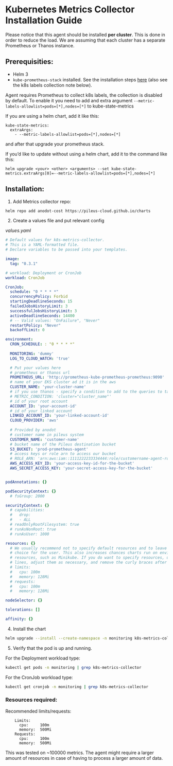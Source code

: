# Kubernetes Metrics Collector Installation Guide

Please notice that this agent should be installed **per cluster**. This is done in order to reduce the load. We are assuming that each cluster has a separate Prometheus or Thanos instance. 

## Prerequisities:

- Helm 3
- `kube-prometheus-stack` installed. See the installation steps [here](https://github.com/prometheus-community/helm-charts/tree/main/charts/kube-prometheus-stack) (also see the k8s labels collection note below).

Agent requires Prometheus to collect k8s labels, the collection is disabled by default. To enable it you need to add and extra argument `--metric-labels-allowlist=pods=[*],nodes=[*]` to kube-state-metrics

If you are using a helm chart, add it like this:
```
kube-state-metrics:
  extraArgs:
    - --metric-labels-allowlist=pods=[*],nodes=[*]
```
and after that upgrade your prometheus stack.

If you’d like to update without using a helm chart, add it to the command like this:
```
helm upgrade <your> <other> <arguments> --set kube-state-metrics.extraArgs[0]=--metric-labels-allowlist=pods=[*],nodes=[*]
```



## Installation:


1. Add Metrics collector repo:

```bash
helm repo add anodot-cost https://pileus-cloud.github.io/charts
```

2. Create a values file and put relevant config

_values.yaml_

```yaml
# Default values for k8s-metrics-collector.
# This is a YAML-formatted file.
# Declare variables to be passed into your templates.

image:
  tag: "0.3.1"

# workload: Deployment or CronJob
workload: CronJob

CronJob:
  schedule: "0 * * * *"
  concurrencyPolicy: Forbid
  startingDeadlineSeconds: 15
  failedJobsHistoryLimit: 3
  successfulJobsHistoryLimit: 3
  activeDeadlineSeconds: 14400
  # -- Valid values: "OnFailure", "Never"
  restartPolicy: "Never"
  backoffLimit: 0

environment:
  CRON_SCHEDULE: : "0 * * * *"
  
  MONITORING: 'dummy'
  LOG_TO_CLOUD_WATCH: 'true'

  # Put your values here
  # prometheus or thanos url
  PROMETHEUS_URL: 'http://prometheus-kube-prometheus-prometheus:9090'
  # name of your EKS cluster ad it is in the aws
  CLUSTER_NAME: 'your-cluster-name'
  # if you use thanos - specify a condition to add to the queries to take data only for your specific cluster
  # METRIC_CONDITION: 'cluster="cluster_name"'
  # id of your root account
  ACCOUNT_ID: 'your-account-id'
  # id of your linked account
  LINKED_ACCOUNT_ID: 'your-linked-account-id'
  CLOUD_PROVIDER: 'aws'
  
  # Provided by anodot
  # customer name in pileus system
  CUSTOMER_NAME: 'customer-name'
  # bucket name of the Pileus destination bucket
  S3_BUCKET: 'prod-prometheus-agent'
  # access keys or role arn to access our bucket
  # ROLE_ARN: 'arn:aws:iam::1111222233334444:role/customername-agent-role'
  AWS_ACCESS_KEY_ID: 'your-access-key-id-for-the-bucket'
  AWS_SECRET_ACCESS_KEY: 'your-secret-access-key-for-the-bucket'


podAnnotations: {}

podSecurityContext: {}
  # fsGroup: 2000

securityContext: {}
  # capabilities:
  #   drop:
  #   - ALL
  # readOnlyRootFilesystem: true
  # runAsNonRoot: true
  # runAsUser: 1000

resources: {}
  # We usually recommend not to specify default resources and to leave this as a conscious
  # choice for the user. This also increases chances charts run on environments with little
  # resources, such as Minikube. If you do want to specify resources, uncomment the following
  # lines, adjust them as necessary, and remove the curly braces after 'resources:'.
  # limits:
  #   cpu: 100m
  #   memory: 128Mi
  # requests:
  #   cpu: 100m
  #   memory: 128Mi

nodeSelector: {}

tolerations: []

affinity: {}
```

4. Install the chart

```bash
helm upgrade --install --create-namespace -n monitoring k8s-metrics-collector anodot-cost/k8s-metrics-collector -f values.yaml
```

5. Verify that the pod is up and running. 

For the Deployment workload type:
```bash
kubectl get pods -n monitoring | grep k8s-metrics-collector
```

For the CronJob workload type:
```bash
kubectl get cronjob -n monitoring | grep k8s-metrics-collector
```

### Resources required:

Recommended limits/requests:

```
    Limits:
      cpu:     100m
      memory:  500Mi
    Requests:
      cpu:     100m
      memory:  500Mi
```
This was tested on ~100000 metrics. The agent might require a larger amount of resources in case of having to process a larger amount of data.
